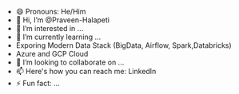 - 😄 Pronouns: He/Him
- 👋 Hi, I’m @Praveen-Halapeti
- 👀 I’m interested in ...
- 🌱 I’m currently learning ...
- Exporing Modern Data Stack (BigData, Airflow, Spark,Databricks)
- Azure and GCP Cloud
- 💞️ I’m looking to collaborate on ...
- 📫 Here's how you can reach me: LinkedIn
- ⚡ Fun fact: ...

<!---
Praveen-Halapeti/Praveen-Halapeti is a ✨ special ✨ repository because its `README.md` (this file) appears on your GitHub profile.
You can click the Preview link to take a look at your changes.
--->
